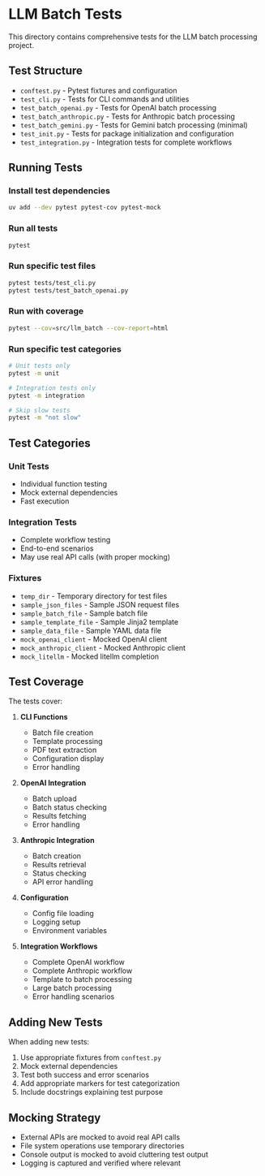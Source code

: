 # LLM Batch Tests

This directory contains comprehensive tests for the LLM batch processing project.

## Test Structure

- `conftest.py` - Pytest fixtures and configuration
- `test_cli.py` - Tests for CLI commands and utilities
- `test_batch_openai.py` - Tests for OpenAI batch processing
- `test_batch_anthropic.py` - Tests for Anthropic batch processing
- `test_batch_gemini.py` - Tests for Gemini batch processing (minimal)
- `test_init.py` - Tests for package initialization and configuration
- `test_integration.py` - Integration tests for complete workflows

## Running Tests

### Install test dependencies
```bash
uv add --dev pytest pytest-cov pytest-mock
```

### Run all tests
```bash
pytest
```

### Run specific test files
```bash
pytest tests/test_cli.py
pytest tests/test_batch_openai.py
```

### Run with coverage
```bash
pytest --cov=src/llm_batch --cov-report=html
```

### Run specific test categories
```bash
# Unit tests only
pytest -m unit

# Integration tests only
pytest -m integration

# Skip slow tests
pytest -m "not slow"
```

## Test Categories

### Unit Tests
- Individual function testing
- Mock external dependencies
- Fast execution

### Integration Tests
- Complete workflow testing
- End-to-end scenarios
- May use real API calls (with proper mocking)

### Fixtures
- `temp_dir` - Temporary directory for test files
- `sample_json_files` - Sample JSON request files
- `sample_batch_file` - Sample batch file
- `sample_template_file` - Sample Jinja2 template
- `sample_data_file` - Sample YAML data file
- `mock_openai_client` - Mocked OpenAI client
- `mock_anthropic_client` - Mocked Anthropic client
- `mock_litellm` - Mocked litellm completion

## Test Coverage

The tests cover:

1. **CLI Functions**
   - Batch file creation
   - Template processing
   - PDF text extraction
   - Configuration display
   - Error handling

2. **OpenAI Integration**
   - Batch upload
   - Batch status checking
   - Results fetching
   - Error handling

3. **Anthropic Integration**
   - Batch creation
   - Results retrieval
   - Status checking
   - API error handling

4. **Configuration**
   - Config file loading
   - Logging setup
   - Environment variables

5. **Integration Workflows**
   - Complete OpenAI workflow
   - Complete Anthropic workflow
   - Template to batch processing
   - Large batch processing
   - Error handling scenarios

## Adding New Tests

When adding new tests:

1. Use appropriate fixtures from `conftest.py`
2. Mock external dependencies
3. Test both success and error scenarios
4. Add appropriate markers for test categorization
5. Include docstrings explaining test purpose

## Mocking Strategy

- External APIs are mocked to avoid real API calls
- File system operations use temporary directories
- Console output is mocked to avoid cluttering test output
- Logging is captured and verified where relevant 